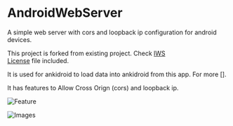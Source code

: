 # AndroidWebServer
 A simple web server with cors and loopback ip configuration for android devices.
 
 This project is forked from existing project. Check [lWS](https://github.com/mvbasov/lWS)
 <br>[License](https://github.com/infinyte7/AndroidWebServer/blob/master/LICENSE) file included. 
 
 It is used for ankidroid to load data into ankidroid from this app. For more [].
 
 It has features to Allow Cross Orign (cors) and loopback ip.
 
 ![Feature](https://github.com/infinyte7/AndroidWebServer/blob/master/Screenshots/3.png)
 
 ![Images](https://github.com/infinyte7/AndroidWebServer/blob/master/Screenshots/5.png)
 

